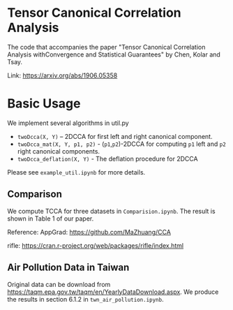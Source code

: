 # Tensor Canonical Correlation Analysis

The code that accompanies the paper "Tensor Canonical Correlation Analysis withConvergence and Statistical Guarantees"
by Chen, Kolar and Tsay.   

Link: https://arxiv.org/abs/1906.05358


# Basic Usage

We implement several algorithms in util.py

-  ``twoDcca(X, Y)`` – 2DCCA for first left and right canonical component.
-  ``twoDcca_mat(X, Y, p1, p2)`` - (``p1``,``p2``)-2DCCA for computing ``p1`` left and ``p2`` right canonical components.
-  ``twoDcca_deflation(X, Y)`` - The deflation procedure for 2DCCA

Please see `example_util.ipynb` for more details.

## Comparison
We compute TCCA for three datasets in `Comparision.ipynb`. The result is shown in Table 1 of our paper.

Reference:
AppGrad: https://github.com/MaZhuang/CCA 

rifle: https://cran.r-project.org/web/packages/rifle/index.html

## Air Pollution Data in Taiwan
Original data can be download from https://taqm.epa.gov.tw/taqm/en/YearlyDataDownload.aspx.
We produce the results in section 6.1.2 in `twn_air_pollution.ipynb`.
